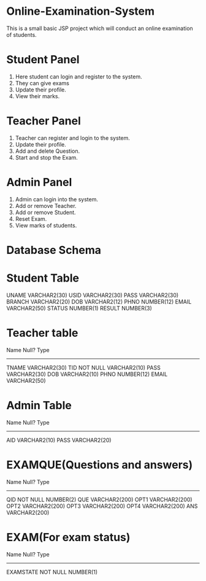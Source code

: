 # Online-Examination-System
This is a small basic JSP project which will conduct an online examination of students.

# Student Panel
1. Here student can login and register to the system.
2. They can give exams 
3. Update their profile.
4. View their marks.

# Teacher Panel
1. Teacher can register and login to the system.
2. Update their profile.
3. Add and delete Question.
4. Start and stop the Exam.

# Admin Panel

1. Admin can login into the system.
2. Add or remove Teacher.
3. Add or remove Student.
4. Reset Exam.
5. View marks of students.

# Database Schema

# Student Table

 UNAME   VARCHAR2(30)
 USID    VARCHAR2(30)
 PASS    VARCHAR2(30)
 BRANCH  VARCHAR2(20)
 DOB     VARCHAR2(12)
 PHNO    NUMBER(12)
 EMAIL   VARCHAR2(50)
 STATUS  NUMBER(1)
 RESULT  NUMBER(3)
 
 # Teacher table
  Name                                      Null?    Type
 ----------------------------------------- -------- ------------
 TNAME                                              VARCHAR2(30)
 TID                                       NOT NULL VARCHAR2(10)
 PASS                                               VARCHAR2(30)
 DOB                                                VARCHAR2(10)
 PHNO                                               NUMBER(12)
 EMAIL                                              VARCHAR2(50)
 
 # Admin Table
  Name                                      Null?    Type
 ----------------------------------------- -------- ------------
 AID                                                VARCHAR2(10)
 PASS                                               VARCHAR2(20)
 
 # EXAMQUE(Questions and answers)
 
  Name                                      Null?    Type
 ----------------------------------------- -------- -------------
 QID                                       NOT NULL NUMBER(2)
 QUE                                                VARCHAR2(200)
 OPT1                                               VARCHAR2(200)
 OPT2                                               VARCHAR2(200)
 OPT3                                               VARCHAR2(200)
 OPT4                                               VARCHAR2(200)
 ANS                                                VARCHAR2(200)
 
 # EXAM(For exam status)
  Name                                      Null?    Type
 ----------------------------------------- -------- ---------
 EXAMSTATE                                 NOT NULL NUMBER(1)
